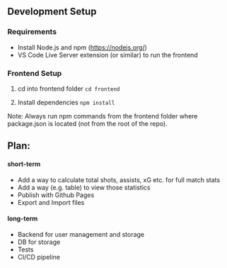 ## Development Setup

### Requirements
- Install Node.js and npm (https://nodejs.org/)
- VS Code Live Server extension (or similar) to run the frontend

### Frontend Setup
1. cd into frontend folder
  `cd frontend`

2. Install dependencies 
  `npm install`

Note: Always run npm commands from the frontend folder where package.json is located (not from the root of the repo).


## Plan:

#### short-term
- Add a way to calculate total shots, assists, xG etc. for full match stats
- Add a way (e.g. table) to view those statistics
- Publish with Github Pages
- Export and Import files

#### long-term
- Backend for user management and storage
- DB for storage
- Tests
- CI/CD pipeline
